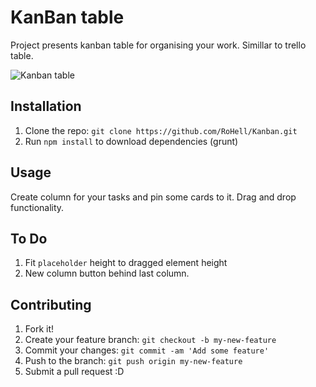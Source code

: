 # KanBan table
Project presents kanban table for organising your work. Simillar to trello table.

![Kanban table](http://i.imgur.com/NQXaQnw.png?1)

## Installation
1. Clone the repo: `git clone https://github.com/RoHell/Kanban.git`
2. Run `npm install` to download dependencies (grunt)

## Usage
Create column for your tasks and pin some cards to it. Drag and drop functionality.

## To Do
1. Fit `placeholder` height to dragged element height
2. New column button behind last column.

## Contributing
1. Fork it!
2. Create your feature branch: `git checkout -b my-new-feature`
3. Commit your changes: `git commit -am 'Add some feature'`
4. Push to the branch: `git push origin my-new-feature`
5. Submit a pull request :D
